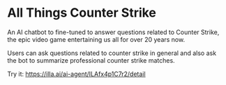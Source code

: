 # All Things Counter Strike

An AI chatbot to fine-tuned to answer questions related to Counter Strike, the epic video game entertaining us all for over 20 years now.

Users can ask questions related to counter strike in general and also ask the bot to summarize professional counter strike matches.

Try it: https://illa.ai/ai-agent/ILAfx4p1C7r2/detail
